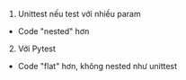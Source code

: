 1. Unittest nếu test với nhiều param
- Code "nested" hơn
2. Với Pytest
- Code "flat" hơn, không nested như unittest